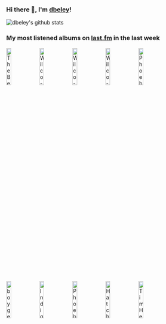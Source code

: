 ### Hi there 👋, I'm [dbeley](https://dbeley.ovh/en)!

![dbeley's github stats](https://github-readme-stats.vercel.app/api?username=dbeley)

### My most listened albums on [last.fm](https://www.last.fm/user/d_beley) in the last week

[<img src='https://lastfm.freetls.fastly.net/i/u/300x300/5efd3a722587f3bf448160c7cfb4c625.jpg' width='16%' height='16%' alt='The Beths - Expert in a Dying Field'>](https://www.last.fm/music/the%2bbeths/expert%2bin%2ba%2bdying%2bfield)&nbsp;
[<img src='https://lastfm.freetls.fastly.net/i/u/300x300/682fb0ad5355debbb3c8f58bf60a87e5.jpg' width='16%' height='16%' alt='Wilco - Being There'>](https://www.last.fm/music/wilco/being%2bthere)&nbsp;
[<img src='https://lastfm.freetls.fastly.net/i/u/300x300/dad700f7e79f46f2a51799e5f60e5517.jpg' width='16%' height='16%' alt='Wilco - summerteeth'>](https://www.last.fm/music/wilco/summerteeth)&nbsp;
[<img src='https://lastfm.freetls.fastly.net/i/u/300x300/b30dc63512734459a046814175ef8193.png' width='16%' height='16%' alt='Wilco - Yankee Hotel Foxtrot'>](https://www.last.fm/music/wilco/yankee%2bhotel%2bfoxtrot)&nbsp;
[<img src='https://lastfm.freetls.fastly.net/i/u/300x300/4e31f6b52ff52b99a93650badd19b2c5.jpg' width='16%' height='16%' alt='Phoebe Bridgers - Punisher'>](https://www.last.fm/music/phoebe%2bbridgers/punisher)&nbsp;
<br>
[<img src='https://lastfm.freetls.fastly.net/i/u/300x300/89c636f738d3ad861f23b483ba5a36c6.jpg' width='16%' height='16%' alt='boygenius - the record'>](https://www.last.fm/music/boygenius/the%2brecord)&nbsp;
[<img src='https://lastfm.freetls.fastly.net/i/u/300x300/3df94f21acca286411eae70389f73894.jpg' width='16%' height='16%' alt='Indigo De Souza - Any Shape You Take'>](https://www.last.fm/music/indigo%2bde%2bsouza/any%2bshape%2byou%2btake)&nbsp;
[<img src='https://lastfm.freetls.fastly.net/i/u/300x300/531bdb172f66ee3500e344936f1f22bd.jpg' width='16%' height='16%' alt='Phoebe Bridgers - Stranger in the Alps'>](https://www.last.fm/music/phoebe%2bbridgers/stranger%2bin%2bthe%2balps)&nbsp;
[<img src='https://lastfm.freetls.fastly.net/i/u/300x300/4bd8edd67dc1b31006ec5b88a0ac0ec8.jpg' width='16%' height='16%' alt='Hatchie - Giving the World Away'>](https://www.last.fm/music/hatchie/giving%2bthe%2bworld%2baway)&nbsp;
[<img src='https://lastfm.freetls.fastly.net/i/u/300x300/6c385c74cbff4e28ae6d8d0a406d845b.png' width='16%' height='16%' alt='Tim Hecker - Harmony in Ultraviolet'>](https://www.last.fm/music/tim%2bhecker/harmony%2bin%2bultraviolet)&nbsp;
<br>

